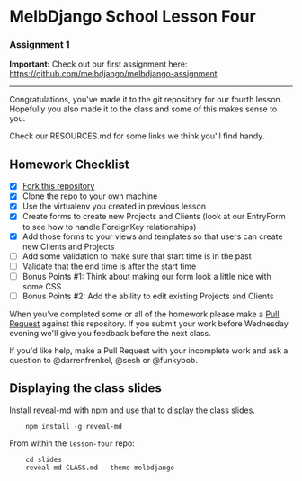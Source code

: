 # MelbDjango School Lesson Four

### Assignment 1

**Important:** Check out our first assignment here: https://github.com/melbdjango/melbdjango-assignment

---


Congratulations, you've made it to the git repository for our fourth lesson. Hopefully you also made it to the class
and some of this makes sense to you.

Check our RESOURCES.md for some links we think you'll find handy.


## Homework Checklist

- [X] [Fork this repository][gh-fork]
- [X] Clone the repo to your own machine
- [X] Use the virtualenv you created in previous lesson
- [X] Create forms to create new Projects and Clients (look at our EntryForm to see how to handle ForeignKey relationships)
- [X] Add those forms to your views and templates so that users can create new Clients and Projects
- [ ] Add some validation to make sure that start time is in the past
- [ ] Validate that the end time is after the start time
- [ ] Bonus Points #1: Think about making our form look a little nice with some CSS
- [ ] Bonus Points #2: Add the ability to edit existing Projects and Clients

When you've completed some or all of the homework please make a [Pull Request][gh-pr] against this repository. If you submit
your work before Wednesday evening we'll give you feedback before the next class.

If you'd like help, make a Pull Request with your incomplete work and ask a question to @darrenfrenkel, @sesh or
@funkybob.


## Displaying the class slides

Install reveal-md with npm and use that to display the class slides.

```
    npm install -g reveal-md
```

From within the `lesson-four` repo:

```
    cd slides
    reveal-md CLASS.md --theme melbdjango
```

[gh-fork]: https://help.github.com/articles/fork-a-repo/
[gh-pr]: https://help.github.com/articles/using-pull-requests/
[dj-request-response]: https://docs.djangoproject.com/en/1.8/ref/request-response/
[mdn-html]: https://developer.mozilla.org/en-US/docs/Web/Guide/HTML/Introduction
